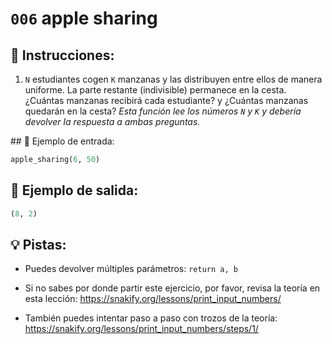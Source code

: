 # `006` apple sharing

## 📝 Instrucciones:

1. `N` estudiantes cogen `K` manzanas y las distribuyen entre ellos de manera uniforme. La parte restante (indivisible) permanece en la cesta. ¿Cuántas manzanas recibirá cada estudiante? y ¿Cuántas manzanas quedarán en la cesta? *Esta función lee los números `N` y `K` y debería devolver la respuesta a ambas preguntas.*

## 📎 Ejemplo de entrada:

```py
apple_sharing(6, 50)
```

## 📎 Ejemplo de salida:

```py
(8, 2)
```
 
## 💡 Pistas:

+ Puedes devolver múltiples parámetros: `return a, b`

+ Si no sabes por donde partir este ejercicio, por favor, revisa la teoría en esta lección: https://snakify.org/lessons/print_input_numbers/

+ También puedes intentar paso a paso con trozos de la teoría: https://snakify.org/lessons/print_input_numbers/steps/1/
